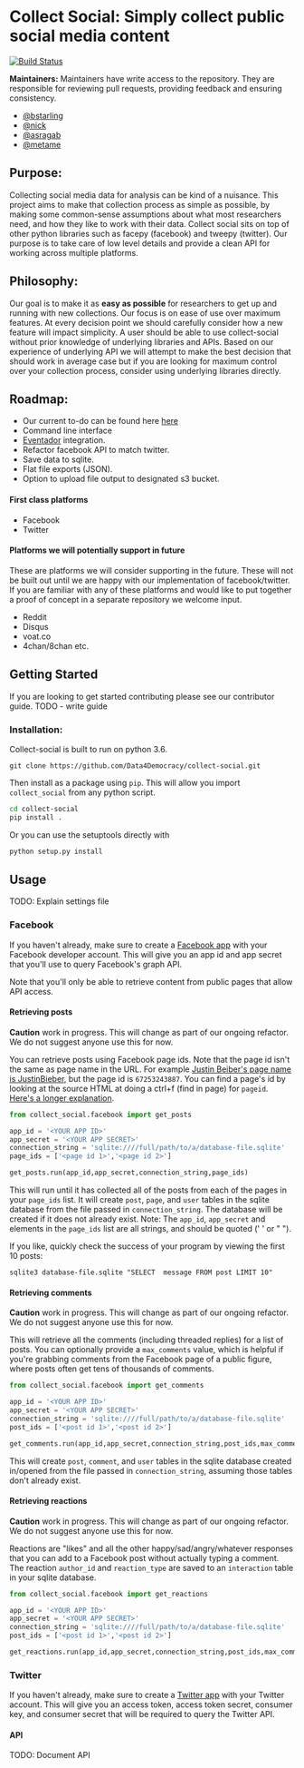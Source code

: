 # Collect Social: Simply collect public social media content

[![Build Status](https://travis-ci.org/Data4Democracy/collect-social.svg?branch=master)](https://travis-ci.org/Data4Democracy/collect-social)


**Maintainers:** Maintainers have write access to the repository. They are responsible for reviewing pull requests, providing feedback and ensuring consistency.

* [@bstarling](https://datafordemocracy.slack.com/messages/@bstarling/)
* [@nick](https://datafordemocracy.slack.com/messages/@nick/)
* [@asragab](https://datafordemocracy.slack.com/messages/@asragab/)
* [@metame](https://datafordemocracy.slack.com/messages/@metame/)


## Purpose:
Collecting social media data for analysis can be kind of a nuisance. This project aims to make that collection process as simple as possible, by making some common-sense assumptions about what most researchers need, and how they like to work with their data. Collect social sits on top of other python libraries such as facepy (facebook) and tweepy (twitter). Our purpose is to take care of low level details and provide a clean API for working across multiple platforms.


## Philosophy:
Our goal is to make it as **easy as possible** for researchers to get up and running with new collections. Our focus is on ease of use over maximum features. At every decision point we should carefully consider how a new feature will impact simplicity. A user should be able to use collect-social without prior knowledge of underlying libraries and APIs. Based on our experience of underlying API we will attempt to make the best decision that should work in average case but if you are looking for maximum control over your collection process, consider using underlying libraries directly.


## Roadmap:
* Our current to-do can be found here [here](https://github.com/Data4Democracy/collect-social/projects/4)
* Command line interface
* [Eventador](https://github.com/Data4Democracy/assemble/tree/master/eventador) integration.
* Refactor facebook API to match twitter.
* Save data to sqlite.
* Flat file exports (JSON).
* Option to upload file output to designated s3 bucket.


#### First class platforms
* Facebook
* Twitter

#### Platforms we will potentially support in future
These are platforms we will consider supporting in the future. These will not be built out until we are happy with our implementation of facebook/twitter. If you are familiar with any of these platforms and would like to put together a proof of concept in a separate repository we welcome input.

* Reddit
* Disqus
* voat.co
* 4chan/8chan etc.

## Getting Started
If you are looking to get started contributing please see our contributor guide.
TODO - write guide

### Installation:
Collect-social is built to run on python 3.6.

`git clone https://github.com/Data4Democracy/collect-social.git`

Then install as a package using `pip`. This will allow you import `collect_social` from any python script.


```bash
cd collect-social
pip install .
```
Or you can use the setuptools directly with
```bash
python setup.py install
```

## Usage

TODO: Explain settings file

### Facebook

If you haven't already, make sure to create a [Facebook app](https://developers.facebook.com/docs/apps/register) with your Facebook developer account. This will give you an app id and app secret that you'll use to query Facebook's graph API.

Note that you'll only be able to retrieve content from public pages that allow API access.

#### Retrieving posts
**Caution** work in progress. This will change as part of our ongoing refactor. We do not suggest anyone use this for now.

You can retrieve posts using Facebook page ids. Note that the page id isn't the same as page name in the URL. For example [Justin Beiber's page name is JustinBieber](https://www.facebook.com/JustinBieber), but the page id is `67253243887`. You can find a page's id by looking at the source HTML at doing a ctrl+f (find in page) for `pageid`. [Here's a longer explanation](http://hellboundbloggers.com/2010/07/find-facebook-profile-and-page-id-8516/).

```python
from collect_social.facebook import get_posts

app_id = '<YOUR APP ID>'
app_secret = '<YOUR APP SECRET>'
connection_string = 'sqlite:////full/path/to/a/database-file.sqlite'
page_ids = ['<page id 1>','<page id 2>']

get_posts.run(app_id,app_secret,connection_string,page_ids)
```

This will run until it has collected all of the posts from each of the pages in your `page_ids` list. It will create `post`, `page`, and `user` tables in the sqlite database from the file passed in `connection_string`.
The database will be created if it does not already exist.
Note: The `app_id`, `app_secret` and elements in the `page_ids` list are all strings, and should be quoted (' ' or " ").

If you like, quickly check the success of your program by viewing the first 10 posts:

```shell
sqlite3 database-file.sqlite "SELECT  message FROM post LIMIT 10"
```

#### Retrieving comments
**Caution** work in progress. This will change as part of our ongoing refactor. We do not suggest anyone use this for now.

This will retrieve all the comments (including threaded replies) for a list of posts. You can optionally provide a `max_comments` value, which is helpful if you're grabbing comments from the Facebook page of a public figure, where posts often get tens of thousands of comments.

```python
from collect_social.facebook import get_comments

app_id = '<YOUR APP ID>'
app_secret = '<YOUR APP SECRET>'
connection_string = 'sqlite:////full/path/to/a/database-file.sqlite'
post_ids = ['<post id 1>','<post id 2>']

get_comments.run(app_id,app_secret,connection_string,post_ids,max_comments=5000)
```

This will create `post`, `comment`, and `user` tables in the sqlite database created in/opened from the file passed in `connection_string`, assuming those tables don't already exist.

#### Retrieving reactions
**Caution** work in progress. This will change as part of our ongoing refactor. We do not suggest anyone use this for now.

Reactions are "likes" and all the other happy/sad/angry/whatever responses that you can add to a Facebook post without actually typing a comment. The reaction `author_id` and `reaction_type` are saved to an `interaction` table in your sqlite database.

```python
from collect_social.facebook import get_reactions

app_id = '<YOUR APP ID>'
app_secret = '<YOUR APP SECRET>'
connection_string = 'sqlite:////full/path/to/a/database-file.sqlite'
post_ids = ['<post id 1>','<post id 2>']

get_reactions.run(app_id,app_secret,connection_string,post_ids,max_comments=5000)
```

### Twitter

If you haven't already, make sure to create a [Twitter app](https://apps.twitter.com/) with your Twitter account. This will give you an access token, access token secret, consumer key, and consumer secret that will be required to query the Twitter API.

#### API

TODO: Document API
